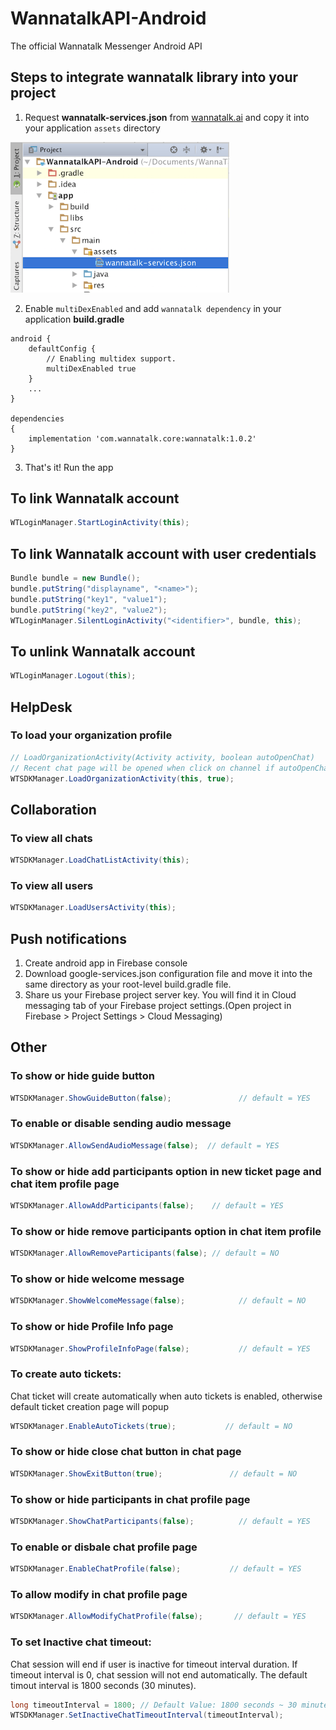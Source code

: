 # WannatalkAPI-Android
The official Wannatalk Messenger Android API

## Steps to integrate wannatalk library into your project
1. Request **wannatalk-services.json** from [wannatalk.ai](https://wannatalk.ai) and copy it into your application `assets` directory
<img src="Screenshots/Screenshot1.png" width="350">

2. Enable `multiDexEnabled` and add `wannatalk dependency` in your application **build.gradle**

```
android {
	defaultConfig {
	    // Enabling multidex support.
	    multiDexEnabled true
	}
	...
}

dependencies 
{
	implementation 'com.wannatalk.core:wannatalk:1.0.2'
}
```
3. That's it! Run the app

## To link Wannatalk account
```java
WTLoginManager.StartLoginActivity(this);
```

## To link Wannatalk account with user credentials
```java
Bundle bundle = new Bundle();
bundle.putString("displayname", "<name>");
bundle.putString("key1", "value1");
bundle.putString("key2", "value2");
WTLoginManager.SilentLoginActivity("<identifier>", bundle, this);
```    
## To unlink Wannatalk account
```java
WTLoginManager.Logout(this);
```    
## HelpDesk
### To load your organization profile
```java
// LoadOrganizationActivity(Activity activity, boolean autoOpenChat)
// Recent chat page will be opened when click on channel if autoOpenChat is true, otherwise chat list page will be opened.
WTSDKManager.LoadOrganizationActivity(this, true);
```    
## Collaboration
### To view all chats
```java
WTSDKManager.LoadChatListActivity(this);
```    
### To view all users
```java
WTSDKManager.LoadUsersActivity(this);
```
## Push notifications
1. Create android app in Firebase console
2. Download google-services.json configuration file and move it into the same directory as your root-level build.gradle file. 
3. Share us your Firebase project server key. You will find it in Cloud messaging tab of your Firebase project settings.(Open project in Firebase > Project Settings > Cloud Messaging)

## Other
### To show or hide guide button
```java
WTSDKManager.ShowGuideButton(false);               // default = YES
```

### To enable or disable sending audio message
```java
WTSDKManager.AllowSendAudioMessage(false);  // default = YES
```
### To show or hide add participants option in new ticket page and chat item profile page
```java
WTSDKManager.AllowAddParticipants(false);    // default = YES
```
### To show or hide remove participants option in chat item profile
```java
WTSDKManager.AllowRemoveParticipants(false); // default = NO
```
### To show or hide welcome message
```java
WTSDKManager.ShowWelcomeMessage(false);            // default = NO
```
### To show or hide Profile Info page
```java
WTSDKManager.ShowProfileInfoPage(false);           // default = YES
```
### To create auto tickets: 
Chat ticket will create automatically when auto tickets is enabled, otherwise default ticket creation page will popup
```java
WTSDKManager.EnableAutoTickets(true);           // default = NO
```
### To show or hide close chat button in chat page
```java
WTSDKManager.ShowExitButton(true);               // default = NO
```
### To show or hide participants in chat profile page
```java
WTSDKManager.ShowChatParticipants(false);          // default = YES
```
### To enable or disbale chat profile page
```java
WTSDKManager.EnableChatProfile(false);           // default = YES
```
### To allow modify in chat profile page
```java
WTSDKManager.AllowModifyChatProfile(false);       // default = YES
```
### To set Inactive chat timeout:  
Chat session will end if user is inactive for timeout interval duration. If timeout interval is 0, chat session will not end automatically. The default timout interval is 1800 seconds (30 minutes).
```java
long timeoutInterval = 1800; // Default Value: 1800 seconds ~ 30 minutes
WTSDKManager.SetInactiveChatTimeoutInterval(timeoutInterval);
```
